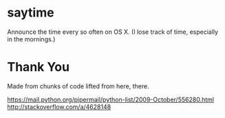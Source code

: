 saytime
=======

Announce the time every so often on OS X. (I lose track of time, especially in the mornings.)

Thank You
=========

Made from chunks of code lifted from here, there. 

https://mail.python.org/pipermail/python-list/2009-October/556280.html
http://stackoverflow.com/a/4628148
